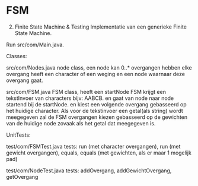 # FSM
2. Finite State Machine & Testing
Implementatie van een generieke Finite State Machine.

Run src/com/Main.java.

Classes:

src/com/Nodes.java node class, een node kan 0..* overgangen hebben elke overgang heeft een character of een weging en een node waarnaar deze overgang gaat.

src/com/FSM.java FSM class, heeft een startNode FSM krijgt een tekstInvoer van characters bijv: AABCB. en gaat van node naar node startend bij de startNode. en kiest een volgende overgang gebasseerd op het huidige character. Als voor de tekstinvoer een getal(als string) wordt meegegeven zal de FSM overgangen kiezen gebasseerd op de gewichten van de huidige node zovaak als het getal dat meegegeven is.


UnitTests:

test/com/FSMTest.java tests: run (met character overgangen), run (met gewicht overgangen), equals, equals (met gewichten, als er maar 1 mogelijk pad)

test/com/NodeTest.java tests: addOvergang, addGewichtOvergang, getOvergang
 
